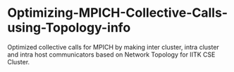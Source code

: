# Optimizing-MPICH-Collective-Calls-using-Topology-info
Optimized collective calls for MPICH by making inter cluster, intra cluster and intra host communicators based on Network Topology for IITK CSE Cluster.
